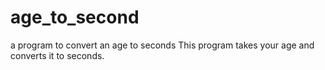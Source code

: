 # age_to_second
a program to convert an age to seconds
This program takes your age and converts it to seconds.
